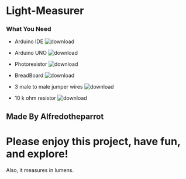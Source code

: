 # Light-Measurer

### What You Need
* Arduino IDE
![download](https://user-images.githubusercontent.com/118088415/232261525-a4fef0f9-8157-4cbc-bd42-1173901de2ad.png)

* Arduino UNO
![download](https://user-images.githubusercontent.com/118088415/232261491-2798f2d7-1a16-4fec-acc8-04ae122c4f8a.jpg)

* Photoresistor
![download](https://user-images.githubusercontent.com/118088415/232262478-f745bccb-e2d2-4617-a43a-825957898d0a.jpg)

* BreadBoard
![download](https://user-images.githubusercontent.com/118088415/232261641-f5caadf5-0d30-4dd8-b250-d973de2ab09b.jpg)

* 3 male to male jumper wires
![download](https://user-images.githubusercontent.com/118088415/232261672-1a09003d-968c-4384-9c1f-3ec3613e30cc.jpg)

* 10 k ohm resistor
![download](https://user-images.githubusercontent.com/118088415/232262561-d0794845-83cd-4f9e-ab69-3fb334df9c8f.jpg)

## Made By Alfredotheparrot

# Please enjoy this project, have fun, and explore!

Also, it measures in lumens.
